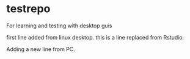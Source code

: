 # testrepo
For learning and testing with desktop guis

first line added from linux desktop.
this is a line replaced from Rstudio.

Adding a new line from PC.
